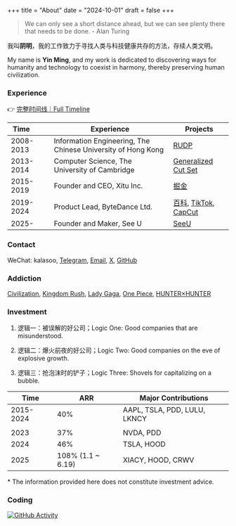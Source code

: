 +++
title = "About"
date = "2024-10-01"
draft = false
+++

> We can only see a short distance ahead, but we can see plenty there that needs to be done. - Alan Turing

我叫**阴明**，我的工作致力于寻找人类与科技健康共存的方法，存续人类文明。

My name is **Yin Ming**, and my work is dedicated to discovering ways for humanity and technology to coexist in harmony, thereby preserving human civilization.


### Experience

👉 [完整时间线｜Full Timeline](https://kalasoo.notion.site/About-me-69c1472fcb7946609bf6c96daced37a5?pvs=4)

| Time&nbsp;&nbsp;&nbsp;&nbsp;&nbsp;&nbsp;&nbsp;&nbsp; | Experience | Projects |
|------------|------------|----------|
| 2008-2013 | Information Engineering, The Chinese University of Hong Kong | [RUDP](https://github.com/kalasoo/rudp) |
| 2013-2014 | Computer Science, The University of Cambridge | [Generalized Cut Set](https://www.dropbox.com/scl/fi/zw5njee911ib1qlsfy6bk/MPhil_Presentation_Ming.pdf) |
| 2015-2019 | Founder and CEO, Xitu Inc.| [掘金](https://juejin.cn) |
| 2019-2024 | Product Lead, ByteDance Ltd. | [百科](https://baike.com), [TikTok](https://tiktok.com), [CapCut](https://capcut.com) |
| 2025- | Founder and Maker, See U | [SeeU](https://seeu.lifestyle) |

### Contact

WeChat: kalasoo, [Telegram](https://t.me/kalasoo), [Email](mailto:ym.kalasoo@gmail.com), [X](https://x.com/kalasoo), [GitHub](https://github.com/kalasoo)

### Addiction

[Civilization](https://civilization.2k.com), [Kingdom Rush](https://www.kingdomrush.com), [Lady Gaga](https://www.ladygaga.com), [One Piece](https://one-piece.com), [HUNTER×HUNTER](https://www.shonenjump.com/j/rensai/hunter.html)

### Investment

1. 逻辑一：被误解的好公司；Logic One: Good companies that are misunderstood.

2. 逻辑二：爆火前夜的好公司；Logic Two: Good companies on the eve of explosive growth.

3. 逻辑三：抢泡沫时的铲子；Logic Three: Shovels for capitalizing on a bubble.

| Time | ARR | Major Contributions |
|------|-----|-------|
| 2015-2024 | 40% | AAPL, TSLA, PDD, LULU, LKNCY |
| | | |
| 2023 | 37% | NVDA, PDD |
| 2024 | 46% | TSLA, HOOD |
| 2025 | 108% (1.1 ~ 6.19) | XIACY, HOOD, CRWV |

\* The information provided here does not constitute investment advice.


### Coding

[![GitHub Activity](https://ghchart.rshah.org/kalasoo)](https://github.com/kalasoo)